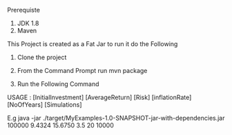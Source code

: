 Prerequiste

1) JDK 1.8
2) Maven

This Project is created as a Fat Jar to run it do the Following


1) Clone the project 

2) From the Command Prompt run mvn package

3) Run the Following Command

USAGE : [InitialInvestment] [AverageReturn] [Risk] [inflationRate] [NoOfYears] [Simulations]


E.g
java -jar ./target/MyExamples-1.0-SNAPSHOT-jar-with-dependencies.jar 100000  9.4324 15.6750 3.5 20 10000
